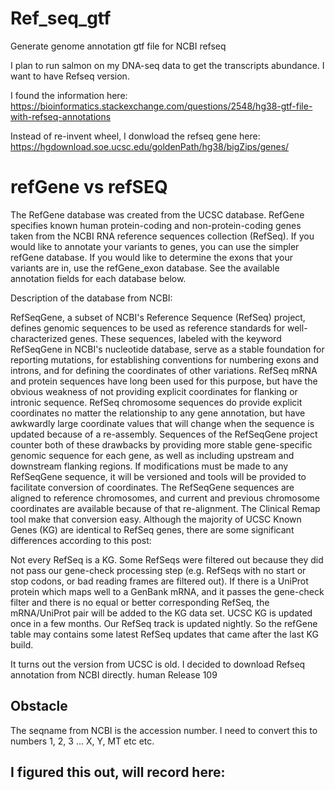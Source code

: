 # Ref_seq_gtf
Generate genome annotation gtf file for NCBI refseq

I plan to run salmon on my DNA-seq data to get the transcripts abundance. I want to have Refseq version. 

I found the information here: 
https://bioinformatics.stackexchange.com/questions/2548/hg38-gtf-file-with-refseq-annotations

Instead of re-invent wheel, I donwload the refseq gene here:
https://hgdownload.soe.ucsc.edu/goldenPath/hg38/bigZips/genes/

# refGene vs refSEQ

The RefGene database was created from the UCSC database. RefGene specifies known human protein-coding and non-protein-coding genes taken from the NCBI RNA reference sequences collection (RefSeq). If you would like to annotate your variants to genes, you can use the simpler refGene database. If you would like to determine the exons that your variants are in, use the refGene_exon database. See the available annotation fields for each database below.

Description of the database from NCBI:

RefSeqGene, a subset of NCBI's Reference Sequence (RefSeq) project, defines genomic sequences to be used as reference standards for well-characterized genes. These sequences, labeled with the keyword RefSeqGene in NCBI's nucleotide database, serve as a stable foundation for reporting mutations, for establishing conventions for numbering exons and introns, and for defining the coordinates of other variations. RefSeq mRNA and protein sequences have long been used for this purpose, but have the obvious weakness of not providing explicit coordinates for flanking or intronic sequence. RefSeq chromosome sequences do provide explicit coordinates no matter the relationship to any gene annotation, but have awkwardly large coordinate values that will change when the sequence is updated because of a re-assembly. Sequences of the RefSeqGene project counter both of these drawbacks by providing more stable gene-specific genomic sequence for each gene, as well as including upstream and downstream flanking regions. If modifications must be made to any RefSeqGene sequence, it will be versioned and tools will be provided to facilitate conversion of coordinates. The RefSeqGene sequences are aligned to reference chromosomes, and current and previous chromosome coordinates are available because of that re-alignment. The Clinical Remap tool make that conversion easy.
Although the majority of UCSC Known Genes (KG) are identical to RefSeq genes, there are some significant differences according to this post:

Not every RefSeq is a KG. Some RefSeqs were filtered out because they did not pass our gene-check processing step (e.g. RefSeqs with no start or stop codons, or bad reading frames are filtered out).
If there is a UniProt protein which maps well to a GenBank mRNA, and it passes the gene-check filter and there is no equal or better corresponding RefSeq, the mRNA/UniProt pair will be added to the KG data set.
UCSC KG is updated once in a few months. Our RefSeq track is updated nightly. So the refGene table may contains some latest RefSeq updates that came after the last KG build.


It turns out the version from UCSC is old. I decided to download Refseq annotation from NCBI directly.  human Release 109

## Obstacle
The seqname from NCBI is the accession number. I need to convert this to numbers 1, 2, 3 ... X, Y, MT etc etc.

## I figured this out, will record here:


